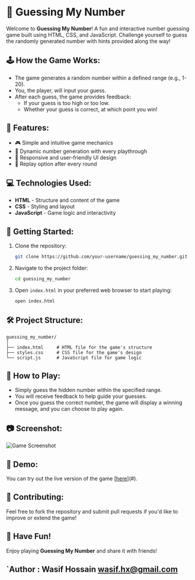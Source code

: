 
# 🎲 Guessing My Number

Welcome to **Guessing My Number**! A fun and interactive number guessing game built using HTML, CSS, and JavaScript. Challenge yourself to guess the randomly generated number with hints provided along the way!

## 🕹️ How the Game Works:
- The game generates a random number within a defined range (e.g., 1-20).
- You, the player, will input your guess.
- After each guess, the game provides feedback:
  - If your guess is too high or too low.
  - Whether your guess is correct, at which point you win!
  
## 🌟 Features:
- 🎮 Simple and intuitive game mechanics
- 🔢 Dynamic number generation with every playthrough
- 🎨 Responsive and user-friendly UI design
- 🔁 Replay option after every round

## 💻 Technologies Used:
- **HTML** - Structure and content of the game
- **CSS** - Styling and layout
- **JavaScript** - Game logic and interactivity

## 🚀 Getting Started:

1. Clone the repository:
   ```bash
   git clone https://github.com/your-username/guessing_my_number.git
   ```

2. Navigate to the project folder:
   ```bash
   cd guessing_my_number
   ```

3. Open `index.html` in your preferred web browser to start playing:
   ```bash
   open index.html
   ```

## 🛠️ Project Structure:
```
guessing_my_number/
│
├── index.html     # HTML file for the game's structure
├── styles.css     # CSS file for the game's design
└── script.js      # JavaScript file for game logic
```

## 🧠 How to Play:
- Simply guess the hidden number within the specified range.
- You will receive feedback to help guide your guesses.
- Once you guess the correct number, the game will display a winning message, and you can choose to play again.

## 📷 Screenshot:

![Game Screenshot](![image](https://github.com/user-attachments/assets/5a6b4ce1-ca57-4c40-8493-ea1c4ff58463)
) <!-- Replace this with an actual screenshot -->

## 👾 Demo:
You can try out the live version of the game [[here](https://wasif-h.github.io/Guessing-Number-BasicWebProject/)](#).

## 🤝 Contributing:
Feel free to fork the repository and submit pull requests if you'd like to improve or extend the game!

## 🎉 Have Fun!
Enjoy playing **Guessing My Number** and share it with friends!

`Author : Wasif Hossain <wasif.hx@gmail.com>
---

```

